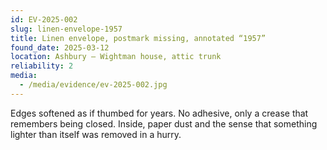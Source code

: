 ```yaml
---
id: EV-2025-002
slug: linen-envelope-1957
title: Linen envelope, postmark missing, annotated “1957”
found_date: 2025-03-12
location: Ashbury — Wightman house, attic trunk
reliability: 2
media:
  - /media/evidence/ev-2025-002.jpg
---
```

Edges softened as if thumbed for years. No adhesive, only a crease that remembers being closed. Inside, paper dust and the sense that something lighter than itself was removed in a hurry.
